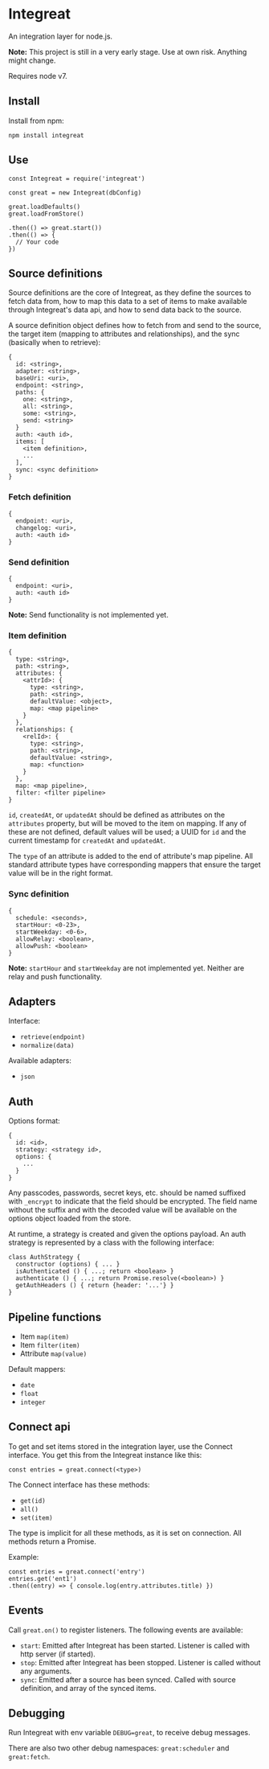 # Integreat

An integration layer for node.js.

**Note:** This project is still in a very early stage. Use at own risk. Anything might change.

Requires node v7.

## Install

Install from npm:

```
npm install integreat
```

## Use

```
const Integreat = require('integreat')

const great = new Integreat(dbConfig)

great.loadDefaults()
great.loadFromStore()

.then(() => great.start())
.then(() => {
  // Your code
})
```

## Source definitions

Source definitions are the core of Integreat, as they define the sources to
fetch data from, how to map this data to a set of items to make available
through Integreat's data api, and how to send data back to the source.

A source definition object defines how to fetch from and send to the source, the
target item (mapping to attributes and relationships), and the sync (basically
when to retrieve):

```
{
  id: <string>,
  adapter: <string>,
  baseUri: <uri>,
  endpoint: <string>,
  paths: {
    one: <string>,
    all: <string>,
    some: <string>,
    send: <string>
  }
  auth: <auth id>,
  items: [
    <item definition>,
    ...
  ],
  sync: <sync definition>
}
```

### Fetch definition

```
{
  endpoint: <uri>,
  changelog: <uri>,
  auth: <auth id>
}
```

### Send definition

```
{
  endpoint: <uri>,
  auth: <auth id>
}
```

**Note:** Send functionality is not implemented yet.

### Item definition

```
{
  type: <string>,
  path: <string>,
  attributes: {
    <attrId>: {
      type: <string>,
      path: <string>,
      defaultValue: <object>,
      map: <map pipeline>
    }
  },
  relationships: {
    <relId>: {
      type: <string>,
      path: <string>,
      defaultValue: <string>,
      map: <function>
    }
  },
  map: <map pipeline>,
  filter: <filter pipeline>
}
```

`id`, `createdAt`, or `updatedAt` should be defined as attributes on
the `attributes` property, but will be moved to the item on mapping. If any of
these are not defined, default values will be used; a UUID for `id` and the
current timestamp for `createdAt` and `updatedAt`.

The `type` of an attribute is added to the end of attribute's map pipeline. All
standard attribute types have corresponding mappers that ensure the target value
will be in the right format.

### Sync definition

```
{
  schedule: <seconds>,
  startHour: <0-23>,
  startWeekday: <0-6>,
  allowRelay: <boolean>,
  allowPush: <boolean>
}
```

**Note:** `startHour` and `startWeekday` are not implemented yet. Neither are
relay and push functionality.

## Adapters

Interface:
- `retrieve(endpoint)`
- `normalize(data)`

Available adapters:
- `json`

## Auth

Options format:
```
{
  id: <id>,
  strategy: <strategy id>,
  options: {
    ...
  }
}
```

Any passcodes, passwords, secret keys, etc. should be named suffixed with `_encrypt` to indicate that the field should be encrypted. The field name without the suffix and with the decoded value will be available on the options object loaded from the store.

At runtime, a strategy is created and given the options payload. An auth strategy is represented by a class with the following interface:

```
class AuthStrategy {
  constructor (options) { ... }
  isAuthenticated () { ...; return <boolean> }
  authenticate () { ...; return Promise.resolve(<boolean>) }
  getAuthHeaders () { return {header: '...'} }
}
```

## Pipeline functions

- Item `map(item)`
- Item `filter(item)`
- Attribute `map(value)`

Default mappers:
- `date`
- `float`
- `integer`

## Connect api
To get and set items stored in the integration layer, use the Connect interface.
You get this from the Integreat instance like this:

```
const entries = great.connect(<type>)
```

The Connect interface has these methods:
- `get(id)`
- `all()`
- `set(item)`

The type is implicit for all these methods, as it is set on connection. All
methods return a Promise.

Example:
```
const entries = great.connect('entry')
entries.get('ent1')
.then((entry) => { console.log(entry.attributes.title) })
```

## Events

Call `great.on()` to register listeners. The following events are available:

- `start`: Emitted after Integreat has been started. Listener is called with
http server (if started).
- `stop`: Emitted after Integreat has been stopped. Listener is called without
any arguments.
- `sync`: Emitted after a source has been synced. Called with source definition,
and array of the synced items.

## Debugging

Run Integreat with env variable `DEBUG=great`, to receive debug messages.

There are also two other debug namespaces: `great:scheduler` and `great:fetch`.
